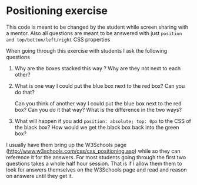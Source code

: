 Positioning exercise
================================

This code is meant to be changed by the student while screen sharing with a mentor. Also all questions are meant to be answered with just `position and top/bottom/left/right` CSS properties

When going through this exercise with students I ask the following questions

1.  Why are the boxes stacked this way ? Why are they not next to each other?

2.  What is one way I could put the blue box next to the red box? Can you do that? 

	Can you think of another way I could put the blue box next to the red box? Can you do it that way? What is the difference in the two ways?
	
3.  What will happen if you add `position: absolute; top: 0px` to the CSS of the black box? How would we get the black box back into the green box?

I usually have them bring up the W3Schools page (http://www.w3schools.com/css/css_positioning.asp) while so they can reference it for the answers. For most students going through the first two questions takes a whole half hour session. That is if I allow them them to look for answers themselves on the W3Schools page and read and reason on answers until they get it.
